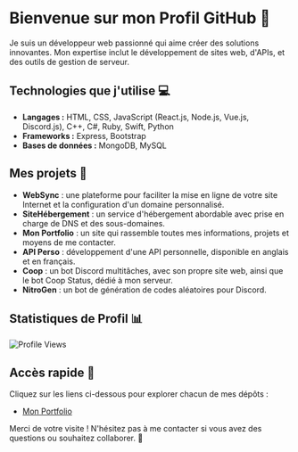 # Bienvenue sur mon Profil GitHub 👋

Je suis un développeur web passionné qui aime créer des solutions innovantes. Mon expertise inclut le développement de sites web, d'APIs, et des outils de gestion de serveur.

## Technologies que j'utilise 💻
- **Langages :** HTML, CSS, JavaScript (React.js, Node.js, Vue.js, Discord.js), C++, C#, Ruby, Swift, Python
- **Frameworks :** Express, Bootstrap
- **Bases de données :** MongoDB, MySQL

## Mes projets 🚀
- **WebSync** : une plateforme pour faciliter la mise en ligne de votre site Internet et la configuration d'un domaine personnalisé.
- **SiteHébergement** : un service d'hébergement abordable avec prise en charge de DNS et des sous-domaines.
- **Mon Portfolio** : un site qui rassemble toutes mes informations, projets et moyens de me contacter.
- **API Perso** : développement d'une API personnelle, disponible en anglais et en français.
- **Coop** : un bot Discord multitâches, avec son propre site web, ainsi que le bot Coop Status, dédié à mon serveur.
- **NitroGen** : un bot de génération de codes aléatoires pour Discord.

## Statistiques de Profil 📊
![Profile Views](https://img.shields.io/badge/views-1-blue)

## Accès rapide 🔗
Cliquez sur les liens ci-dessous pour explorer chacun de mes dépôts :
- [Mon Portfolio](https://noakajou.github.io/portfolio/)

Merci de votre visite ! N'hésitez pas à me contacter si vous avez des questions ou souhaitez collaborer. 🤝
